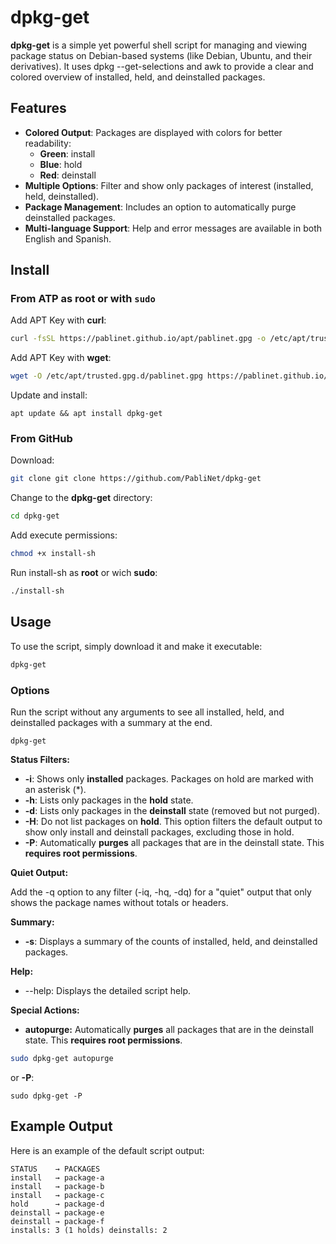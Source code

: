 # dpkg-get

**dpkg-get** is a simple yet powerful shell script for managing and viewing package status on Debian-based systems (like Debian, Ubuntu, and their derivatives). It uses dpkg \--get-selections and awk to provide a clear and colored overview of installed, held, and deinstalled packages.

## Features

* **Colored Output**: Packages are displayed with colors for better readability:  
  * **Green**: install  
  * **Blue**: hold  
  * **Red**: deinstall  
* **Multiple Options**: Filter and show only packages of interest (installed, held, deinstalled).  
* **Package Management**: Includes an option to automatically purge deinstalled packages.  
* **Multi-language Support**: Help and error messages are available in both English and Spanish.

## Install

### From ATP as root or with `sudo`

Add APT Key with **curl**:

```bash
curl -fsSL https://pablinet.github.io/apt/pablinet.gpg -o /etc/apt/trusted.gpg.d/pablinet.gpg```
```

Add APT Key with **wget**:

```bash
wget -O /etc/apt/trusted.gpg.d/pablinet.gpg https://pablinet.github.io/apt/pablinet.gpg
```

Update and install:

```
apt update && apt install dpkg-get
```

### From GitHub

Download:

```sh
git clone git clone https://github.com/PabliNet/dpkg-get
```

Change to the **dpkg-get** directory:

```sh
cd dpkg-get
```

Add execute permissions:

```sh
chmod +x install-sh
```

Run install-sh as **root** or wich **sudo**:

```sh
./install-sh
```

## Usage

To use the script, simply download it and make it executable:

```sh
dpkg-get
```

### Options

Run the script without any arguments to see all installed, held, and deinstalled packages with a summary at the end.

```
dpkg-get
```

**Status Filters:**

* **\-i**: Shows only **installed** packages. Packages on hold are marked with an asterisk (\*).  
* **\-h**: Lists only packages in the **hold** state.  
* **\-d**: Lists only packages in the **deinstall** state (removed but not purged).
* **-H**: Do not list packages on **hold**. This option filters the default output to show only install and deinstall packages, excluding those in hold.
* **-P**: Automatically **purges** all packages that are in the deinstall state. This **requires root permissions**.

**Quiet Output:**

Add the \-q option to any filter (-iq, \-hq, \-dq) for a "quiet" output that only shows the package names without totals or headers.

**Summary:**

* **\-s**: Displays a summary of the counts of installed, held, and deinstalled packages.

**Help:**

* \--help: Displays the detailed script help.

**Special Actions:**

* **autopurge:**  Automatically **purges** all packages that are in the deinstall state. This **requires root permissions**.

```sh
sudo dpkg-get autopurge
```

or **-P**:

```
sudo dpkg-get -P
```

## Example Output

Here is an example of the default script output:

```jjjjjjjjjjjjkkkkkkkkkkkjjjjjjjjjjjjjjjjjjjjjjjjjjjjjjjjj
STATUS    → PACKAGES
install   → package-a
install   → package-b
install   → package-c
hold      → package-d
deinstall → package-e
deinstall → package-f
installs: 3 (1 holds) deinstalls: 2
```
